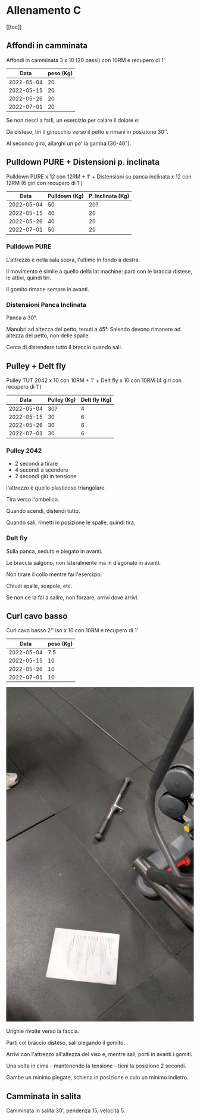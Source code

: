 # Allenamento C

[[toc]]

## Affondi in camminata

Affondi in camminata 3 x 10 (20 passi) con 10RM e recupero di 1'

| Data       | peso (Kg) |
| ---------- | --------- |
| 2022-05-04 |        20 |
| 2022-05-15 |        20 |
| 2022-05-26 |        20 |
| 2022-07-01 |        20 |

Se non riesci a farli, un esercizio per calare il dolore è:

Da disteso, tiri il ginocchio verso il petto e rimani in posizione 30''.

Al secondo giro, allarghi un po' la gamba (30-40°).

## Pulldown PURE + Distensioni p. inclinata

Pulldown PURE x 12 con 12RM + 1' + Distensioni su panca inclinata x 12 con 12RM (6 giri con recupero di 1')

| Data       | Pulldown (Kg) | P. Inclinata (Kg) |
| ---------- | ------------- | ----------------- |
| 2022-05-04 |            50 |               20? |
| 2022-05-15 |            40 |                20 |
| 2022-05-26 |            40 |                20 |
| 2022-07-01 |            50 |                20 |

### Pulldown PURE

L'attrezzo è nella sala sopra, l'ultimo in fondo a destra.

Il movimento è simile a quello della lat machine: parti con le braccia distese, le attivi, quindi tiri.

Il gomito rimane sempre in avanti.

### Distensioni Panca Inclinata

Panca a 30°.

Manubri ad altezza del petto, tenuti a 45°. Salendo devono rimanere ad altezza del petto, non delle spalle.

Cerca di distendere tutto il braccio quando sali.

## Pulley + Delt fly

Pulley TUT 2042 x 10 con 10RM + 1' + Delt fly x 10 con 10RM (4 giri con recupero di 1')

| Data       | Pulley (Kg) | Delt fly (Kg) |
| ---------- | ----------- | ------------- |
| 2022-05-04 |         30? |             4 |
| 2022-05-15 |          30 |             6 |
| 2022-05-26 |          30 |             6 |
| 2022-07-01 |          30 |             6 |

### Pulley 2042

- 2 secondi a tirare
- 4 secondi a scendere
- 2 secondi giù in tensione

l'attrezzo è quello plasticoso triangolare.

Tira verso l'ombelico.

Quando scendi, distendi tutto.

Quando sali, rimetti in posizione le spalle, quindi tira.

### Delt fly

Sulla panca, seduto e piegato in avanti.

Le braccia salgono, non lateralmente ma in diagonale in avanti.

Non tirare il collo mentre fai l'esercizio.

Chiudi spalle, scapole, etc.

Se non ce la fai a salire, non forzare, arrivi dove arrivi.

## Curl cavo basso

Curl cavo basso 2'' iso x 10 con 10RM e recupero di 1'

| Data       | peso (Kg) |
| ---------- | --------- |
| 2022-05-04 |       7.5 |
| 2022-05-15 |        10 |
| 2022-05-26 |        10 |
| 2022-07-01 |        10 |

![Attrezzo](img/curl.jpeg "Attrezzo")

Unghie rivolte verso la faccia.

Parti col braccio disteso, sali piegando il gomito.

Arrivi con l'attrezzo all'altezza del viso e, mentre sali, porti in avanti i gomiti.

Una volta in cima - mantenendo la tensione - tieni la posizione 2 secondi.

Gambe un minimo piegate, schiena in posizione e culo un minimo indietro.

## Camminata in salita

Camminata in salita 30', pendenza 15, velocità 5.